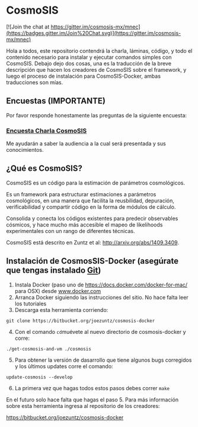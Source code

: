 # CosmoSIS

[![Join the chat at https://gitter.im/cosmosis-mx/mnec](https://badges.gitter.im/Join%20Chat.svg)](https://gitter.im/cosmosis-mx/mnec)

Hola a todos, este repositorio contendrá la charla, láminas, código, y todo el contenido necesario para instalar y ejecutar comandos simples con CosmoSIS. Debajo dejo dos cosas, una es la traducción de la breve descripción que hacen los creadores de CosmoSIS sobre el framework, y luego el proceso de instalación para CosmoSIS-Docker, ambas traducciones son mías.

## Encuestas (IMPORTANTE)

Por favor responde honestamente las preguntas de la siguiente encuesta:

### [Encuesta Charla CosmoSIS](https://www.surveymonkey.com/r/DXNYVGQ)

Me ayudarán a saber la audiencia a la cual será presentada y sus conocimientos.

## ¿Qué es CosmoSIS?

CosmoSIS es un código para la estimación de parámetros cosmológicos.

Es un framework para estructurar estimaciones a parámetros cosmológicos, en una 
manera que facilita la reusbilidad, depuración, verificabilidad y compartir código 
en la forma de módulos de cálculo. 

Consolida y conecta los códigos existentes para predecir observables cósmicos, y hace 
mucho más accesible el mapeo de likelihoods experimentales con un rango de diferentes técnicas.

CosmoSIS está descrito en Zuntz et al: http://arxiv.org/abs/1409.3409.

## Instalación de CosmosSIS-Docker (asegúrate que tengas instalado [Git](https://git-scm.com/))

1. Instala Docker (paso uno de https://docs.docker.com/docker-for-mac/ para OSX) desde 
www.docker.com
2. Arranca Docker siguiendo las instrucciones del sitio. No hace falta leer los tutoriales
3. Descarga esta herramienta corriendo:

```
git clone https://bitbucket.org/joezuntz/cosmosis-docker
```
4. Con el comando `cd`muévete al nuevo directorio de cosmosis-docker y corre:

```
./get-cosmosis-and-vm ./cosmosis
```
5. Para obtener la versión de dasarrollo que tiene algunos bugs corregidos y los ùltimos updates corre el comando:
```
update-cosmosis --develop
```
6. La primera vez que hagas todos estos pasos debes correr `make`

En el futuro solo hace falta que hagas el paso 5. Para más información sobre esta herramienta 
ingresa al repositorio de los creadores:

https://bitbucket.org/joezuntz/cosmosis-docker

